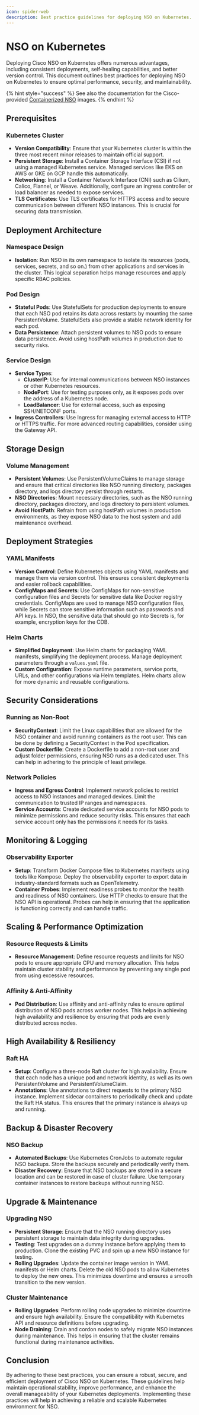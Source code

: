 ```yaml
---
icon: spider-web
description: Best practice guidelines for deploying NSO on Kubernetes.
---
```


# NSO on Kubernetes

Deploying Cisco NSO on Kubernetes offers numerous advantages, including consistent deployments, self-healing capabilities, and better version control. This document outlines best practices for deploying NSO on Kubernetes to ensure optimal performance, security, and maintainability.

{% hint style="success" %}
See also the documentation for the Cisco-provided [Containerized NSO](https://cisco-tailf.gitbook.io/nso-docs/guides/administration/installation-and-deployment/containerized-nso) images.
{% endhint %}

## Prerequisites <a href="#prerequisites" id="prerequisites"></a>

### Kubernetes Cluster <a href="#kubernetes-cluster" id="kubernetes-cluster"></a>

* **Version Compatibility**: Ensure that your Kubernetes cluster is within the three most recent minor releases to maintain official support.
* **Persistent Storage**: Install a Container Storage Interface (CSI) if not using a managed Kubernetes service. Managed services like EKS on AWS or GKE on GCP handle this automatically.
* **Networking**: Install a Container Network Interface (CNI) such as Cilium, Calico, Flannel, or Weave. Additionally, configure an ingress controller or load balancer as needed to expose services.
* **TLS Certificates**: Use TLS certificates for HTTPS access and to secure communication between different NSO instances. This is crucial for securing data transmission.

## Deployment Architecture <a href="#deployment-architecture" id="deployment-architecture"></a>

### Namespace Design <a href="#namespace-design" id="namespace-design"></a>

* **Isolation**: Run NSO in its own namespace to isolate its resources (pods, services, secrets, and so on.) from other applications and services in the cluster. This logical separation helps manage resources and apply specific RBAC policies.

### Pod Design <a href="#pod-design" id="pod-design"></a>

* **Stateful Pods**: Use StatefulSets for production deployments to ensure that each NSO pod retains its data across restarts by mounting the same PersistentVolume. StatefulSets also provide a stable network identity for each pod.
* **Data Persistence**: Attach persistent volumes to NSO pods to ensure data persistence. Avoid using hostPath volumes in production due to security risks.

### Service Design <a href="#service-design" id="service-design"></a>

* **Service Types**:
  * **ClusterIP**: Use for internal communications between NSO instances or other Kubernetes resources.
  * **NodePort**: Use for testing purposes only, as it exposes pods over the address of a Kubernetes node.
  * **LoadBalancer**: Use for external access, such as exposing SSH/NETCONF ports.
* **Ingress Controllers**: Use Ingress for managing external access to HTTP or HTTPS traffic. For more advanced routing capabilities, consider using the Gateway API.

## Storage Design <a href="#storage-design" id="storage-design"></a>

### Volume Management <a href="#volume-management" id="volume-management"></a>

* **Persistent Volumes**: Use PersistentVolumeClaims to manage storage and ensure that critical directories like NSO running directory, packages directory, and logs directory persist through restarts.
* **NSO Directories**: Mount necessary directories, such as the NSO running directory, packages directory, and logs directory to persistent volumes.
* **Avoid HostPath**: Refrain from using hostPath volumes in production environments, as they expose NSO data to the host system and add maintenance overhead.

## Deployment Strategies <a href="#deployment-strategies" id="deployment-strategies"></a>

### YAML Manifests <a href="#yaml-manifests" id="yaml-manifests"></a>

* **Version Control**: Define Kubernetes objects using YAML manifests and manage them via version control. This ensures consistent deployments and easier rollback capabilities.
* **ConfigMaps and Secrets**: Use ConfigMaps for non-sensitive configuration files and Secrets for sensitive data like Docker registry credentials. ConfigMaps are used to manage NSO configuration files, while Secrets can store sensitive information such as passwords and API keys. In NSO, the sensitive data that should go into Secrets is, for example, encryption keys for the CDB.

### Helm Charts <a href="#helm-charts" id="helm-charts"></a>

* **Simplified Deployment**: Use Helm charts for packaging YAML manifests, simplifying the deployment process. Manage deployment parameters through a `values.yaml` file.
* **Custom Configuration**: Expose runtime parameters, service ports, URLs, and other configurations via Helm templates. Helm charts allow for more dynamic and reusable configurations.

## Security Considerations <a href="#security-considerations" id="security-considerations"></a>

### Running as Non-Root <a href="#running-as-non-root" id="running-as-non-root"></a>

* **SecurityContext**: Limit the Linux capabilities that are allowed for the NSO container and avoid running containers as the root user. This can be done by defining a SecurityContext in the Pod specification.
* **Custom Dockerfile**: Create a Dockerfile to add a non-root user and adjust folder permissions, ensuring NSO runs as a dedicated user. This can help in adhering to the principle of least privilege.

### Network Policies <a href="#network-policies" id="network-policies"></a>

* **Ingress and Egress Control**: Implement network policies to restrict access to NSO instances and managed devices. Limit the communication to trusted IP ranges and namespaces.
* **Service Accounts**: Create dedicated service accounts for NSO pods to minimize permissions and reduce security risks. This ensures that each service account only has the permissions it needs for its tasks.

## Monitoring & Logging <a href="#monitoring--logging" id="monitoring--logging"></a>

### Observability Exporter <a href="#observability-exporter" id="observability-exporter"></a>

* **Setup**: Transform Docker Compose files to Kubernetes manifests using tools like Kompose. Deploy the observability exporter to export data in industry-standard formats such as OpenTelemetry.
* **Container Probes**: Implement readiness probes to monitor the health and readiness of NSO containers. Use HTTP checks to ensure that the NSO API is operational. Probes can help in ensuring that the application is functioning correctly and can handle traffic.

## Scaling & Performance Optimization <a href="#scaling--performance-optimization" id="scaling--performance-optimization"></a>

### Resource Requests & Limits <a href="#resource-requests--limits" id="resource-requests--limits"></a>

* **Resource Management**: Define resource requests and limits for NSO pods to ensure appropriate CPU and memory allocation. This helps maintain cluster stability and performance by preventing any single pod from using excessive resources.

### Affinity & Anti-Affinity <a href="#affinity--anti-affinity" id="affinity--anti-affinity"></a>

* **Pod Distribution**: Use affinity and anti-affinity rules to ensure optimal distribution of NSO pods across worker nodes. This helps in achieving high availability and resilience by ensuring that pods are evenly distributed across nodes.

## High Availability & Resiliency <a href="#high-availability--resiliency" id="high-availability--resiliency"></a>

### Raft HA <a href="#raft-ha" id="raft-ha"></a>

* **Setup**: Configure a three-node Raft cluster for high availability. Ensure that each node has a unique pod and network identity, as well as its own PersistentVolume and PersistentVolumeClaim.
* **Annotations**: Use annotations to direct requests to the primary NSO instance. Implement sidecar containers to periodically check and update the Raft HA status. This ensures that the primary instance is always up and running.

## Backup & Disaster Recovery <a href="#backup--disaster-recovery" id="backup--disaster-recovery"></a>

### NSO Backup <a href="#nso-backup" id="nso-backup"></a>

* **Automated Backups**: Use Kubernetes CronJobs to automate regular NSO backups. Store the backups securely and periodically verify them.
* **Disaster Recovery**: Ensure that NSO backups are stored in a secure location and can be restored in case of cluster failure. Use temporary container instances to restore backups without running NSO.

## Upgrade & Maintenance <a href="#upgrade--maintenance" id="upgrade--maintenance"></a>

### Upgrading NSO <a href="#upgrading-nso" id="upgrading-nso"></a>

* **Persistent Storage**: Ensure that the NSO running directory uses persistent storage to maintain data integrity during upgrades.
* **Testing**: Test upgrades on a dummy instance before applying them to production. Clone the existing PVC and spin up a new NSO instance for testing.
* **Rolling Upgrades**: Update the container image version in YAML manifests or Helm charts. Delete the old NSO pods to allow Kubernetes to deploy the new ones. This minimizes downtime and ensures a smooth transition to the new version.

### Cluster Maintenance <a href="#cluster-maintenance" id="cluster-maintenance"></a>

* **Rolling Upgrades**: Perform rolling node upgrades to minimize downtime and ensure high availability. Ensure the compatibility with Kubernetes API and resource definitions before upgrading.
* **Node Draining**: Drain and cordon nodes to safely migrate NSO instances during maintenance. This helps in ensuring that the cluster remains functional during maintenance activities.

## Conclusion <a href="#conclusion" id="conclusion"></a>

By adhering to these best practices, you can ensure a robust, secure, and efficient deployment of Cisco NSO on Kubernetes. These guidelines help maintain operational stability, improve performance, and enhance the overall manageability of your Kubernetes deployments. Implementing these practices will help in achieving a reliable and scalable Kubernetes environment for NSO.
